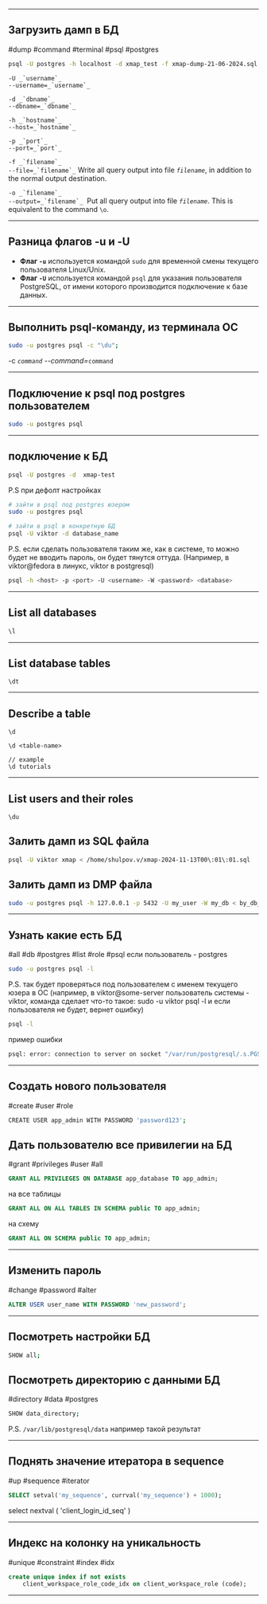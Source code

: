 
---

## Загрузить дамп в БД
#dump #command #terminal #psql #postgres
```bash
psql -U postgres -h localhost -d xmap_test -f xmap-dump-21-06-2024.sql
```
``-U _`username`_``  
``--username=_`username`_``

``-d _`dbname`_``  
``--dbname=_`dbname`_``

``-h _`hostname`_``  
``--host=_`hostname`_``

``-p _`port`_``  
``--port=_`port`_``

``-f _`filename`_``  
``--file=_`filename`_``
Write all query output into file _`filename`_, in addition to the normal output destination.

``-o _`filename`_``  
``--output=_`filename`_`` 
Put all query output into file _`filename`_. This is equivalent to the command `\o`.


---
## Разница флагов -u и -U
- **Флаг `-u`** используется командой `sudo` для временной смены текущего пользователя Linux/Unix.
- **Флаг `-U`** используется командой `psql` для указания пользователя PostgreSQL, от имени которого производится подключение к базе данных.

----
## Выполнить psql-команду,  из терминала ОС
```bash
sudo -u postgres psql -c "\du";
```

-c _`command`
--command=_`command`

---

## Подключение к psql под postgres пользователем
```bash
sudo -u postgres psql
```

---
## подключение к БД
```bash
psql -U postgres -d  xmap-test
```

P.S при дефолт настройках
```bash
# зайти в psql под postgres юзером
sudo -u postgres psql

# зайти в psql в конкретную БД
psql -U viktor -d database_name
```

P.S. если сделать пользователя таким же, как в системе, то можно будет не вводить пароль, он будет тянутся оттуда. (Например, в viktor@fedora в линукс, viktor в postgresql)

```bash
psql -h <host> -p <port> -U <username> -W <password> <database>
```

---
## List all databases
```bash
\l
```

---

## List database tables 
```
\dt
```

---

## Describe a table 
```
\d
```

```
\d <table-name>

// example
\d tutorials
```

---

## List users and their roles
```
\du
```


## Залить дамп из SQL файла
```bash
psql -U viktor xmap < /home/shulpov.v/xmap-2024-11-13T00\:01\:01.sql
```

## Залить дамп из DMP файла
```bash
sudo -u postgres psql -h 127.0.0.1 -p 5432 -U my_user -W my_db < by_db_14-07-2025.dmp
```

---

## Узнать какие есть БД
#all #db #postgres #list #role #psql
если пользователь - postgres
```bash
sudo -u postgres psql -l
```

P.S. так будет проверяться под пользователем с именем текущего юзера в ОС (например, в viktor@some-server пользователь системы - viktor, команда сделает что-то такое: sudo -u viktor psql -l и если пользователя не будет, вернет ошибку)
```bash
psql -l
```
пример ошибки
```bash
psql: error: connection to server on socket "/var/run/postgresql/.s.PGSQL.5432" failed: FATAL:  role "viktor" does not exist

```

---

## Создать нового пользователя
#create #user #role 
```bash
CREATE USER app_admin WITH PASSWORD 'password123';
```

## Дать пользователю все привилегии на БД
#grant #privileges #user #all
```sql
GRANT ALL PRIVILEGES ON DATABASE app_database TO app_admin;
```

на все таблицы
```sql
GRANT ALL ON ALL TABLES IN SCHEMA public TO app_admin;
```

на схему
```sql
GRANT ALL ON SCHEMA public TO app_admin;
```

---
## Изменить пароль
#change #password #alter

```sql
ALTER USER user_name WITH PASSWORD 'new_password';
```

---
## Посмотреть настройки БД
```bash
SHOW all;
```

## Посмотреть директорию с данными БД
#directory #data #postgres
```bash
SHOW data_directory;
```
P.S. `/var/lib/postgresql/data` например такой результат

---

## Поднять значение итератора в sequence
#up #sequence #iterator
```sql
SELECT setval('my_sequence', currval('my_sequence') + 1000);
```

select nextval ( 'client_login_id_seq' )

---

## Индекс на колонку на уникальность
#unique #constraint #index #idx
```sql
create unique index if not exists  
    client_workspace_role_code_idx on client_workspace_role (code);
```

---


